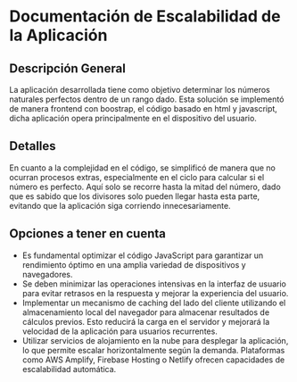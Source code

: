 # Documentación de Escalabilidad de la Aplicación

## Descripción General
La aplicación desarrollada tiene como objetivo determinar los números naturales perfectos dentro de un rango dado. Esta solución se implementó de manera frontend con boostrap, el código basado en html y javascript, dicha aplicación opera principalmente en el dispositivo del usuario.

## Detalles
En cuanto a la complejidad en el código, se simplificó de manera que no ocurran procesos extras, especialmente en el ciclo para calcular si el número es perfecto. Aquí solo se recorre hasta la mitad del número, dado que es sabido que los divisores solo pueden llegar hasta esta parte, evitando que la aplicación siga corriendo innecesariamente.

## Opciones a tener en cuenta
  - Es fundamental optimizar el código JavaScript para garantizar un rendimiento óptimo en una amplia variedad de dispositivos y navegadores.
  - Se deben minimizar las operaciones intensivas en la interfaz de usuario para evitar retrasos en la respuesta y mejorar la experiencia del usuario.
  - Implementar un mecanismo de caching del lado del cliente utilizando el almacenamiento local del navegador para almacenar resultados de cálculos previos. Esto reducirá la carga en el servidor y mejorará la velocidad de la aplicación para usuarios recurrentes.
  - Utilizar servicios de alojamiento en la nube para desplegar la aplicación, lo que permite escalar horizontalmente según la demanda. Plataformas como AWS Amplify, Firebase Hosting o Netlify ofrecen capacidades de escalabilidad automática.
